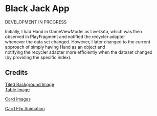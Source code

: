 # Black Jack App

DEVELOPMENT IN PROGRESS

Initially, I had Hand in GameViewModel as LiveData, which was then observed in PlayFragment and notified the recycler adapter \
whenever the data set changed. However, I later changed to the current approach of simply having Hand as an object and \
notifying the recycler adapter more efficiently when the dataset changed (by providing the specific index).

## Credits

[Tiled Background Image](https://static.vecteezy.com/system/resources/previews/002/582/114/non_2x/modern-abstract-casino-background-with-shiny-blue-playing-cards-signs-poker-symbols-on-black-background-casino-symbols-widescreen-wallpaper-vector.jpg)\
[Table Image](https://www.nicepng.com/ourpic/u2w7q8o0a9a9u2q8_poker-table-png-poker-table-online/)

[Card Images](https://code.google.com/archive/p/vector-playing-cards/downloads)

[Card Flip Animation](https://medium.com/geekculture/how-to-add-card-flip-animation-in-the-android-app-3060afeadd45)

